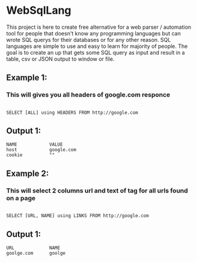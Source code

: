 # WebSqlLang
<p> This project is here to create free alternative for a web parser / automation tool for people that doesn't know any programming languages but can wrote SQL querys for their databases or for any other reason. SQL languages are simple to use and easy to learn for majority of people. The goal is to create an up that gets some SQL query as input and result in a table, csv or JSON output to window or file. </p>

## Example 1:

### This will gives you all headers of google.com responce

```

SELECT [ALL] using HEADERS FROM http://google.com 

```
## Output 1:

```
NAME            VALUE
host            google.com
cookie          ""

```
## Example 2:

### This will select 2 columns url and text of <a> tag for all urls found on a page

```

SELECT [URL, NAME] using LINKS FROM http://google.com 

```
## Output 1:

```
URL             NAME
goolge.com      goolge

```
